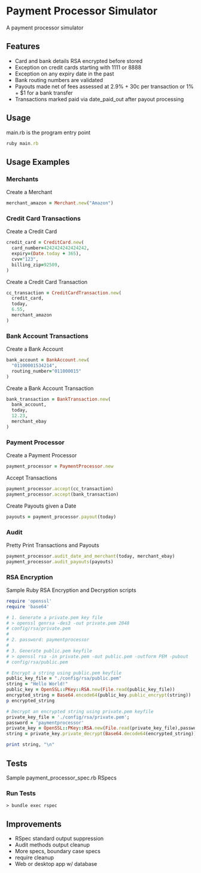 # Payment Processor Simulator

A payment processor simulator

## Features
- Card and bank details RSA encrypted before stored
- Exception on credit cards starting with 1111 or 8888
- Exception on any expiry date in the past
- Bank routing numbers are validated
- Payouts made net of fees assessed at 2.9% + 30c per transaction or 1% + $1 for a bank transfer
- Transactions marked paid via date_paid_out after payout processing

## Usage
main.rb is the program entry point
```ruby 
ruby main.rb
```

## Usage Examples

### Merchants
Create a Merchant
```ruby
merchant_amazon = Merchant.new("Amazon")
```

### Credit Card Transactions
Create a Credit Card
```ruby
credit_card = CreditCard.new(
  card_number=4242424242424242,
  expiry=(Date.today + 365),
  cvv="123",
  billing_zip=92509,
)
```

Create a Credit Card Transaction
```ruby
cc_transaction = CreditCardTransaction.new(
  credit_card,
  today,
  6.55,
  merchant_amazon
)
```

### Bank Account Transactions
Create a Bank Account
```ruby
bank_account = BankAccount.new(
  "01100001534214",
  routing_number="011000015"
)
```

Create a Bank Account Transaction
```ruby
bank_transaction = BankTransaction.new(
  bank_account,
  today,
  12.23,
  merchant_ebay
)
```

### Payment Processor
Create a Payment Processor

```ruby
payment_processor = PaymentProcessor.new
```

Accept Transactions

```ruby
payment_processor.accept(cc_transaction)
payment_processor.accept(bank_transaction)
```

Create Payouts given a Date
```ruby
payouts = payment_processor.payout(today)
```

### Audit
Pretty Print Transactions and Payouts
```ruby
payment_processor.audit_date_and_merchant(today, merchant_ebay)
payment_processor.audit_payouts(payouts)
```

### RSA Encryption
Sample Ruby RSA Encryption and Decryption scripts

```ruby
require 'openssl'
require 'base64'

# 1. Generate a private.pem key file
# > openssl genrsa -des3 -out private.pem 2048
# config/rsa/private.pem
#
# 2. password: paymentprocessor
# 
# 3. Generate public.pem keyfile
# > openssl rsa -in private.pem -out public.pem -outform PEM -pubout
# config/rsa/public.pem

# Encrypt a string using public.pem keyfile
public_key_file = "./config/rsa/public.pem"
string = "Hello World!"
public_key = OpenSSL::PKey::RSA.new(File.read(public_key_file))
encrypted_string = Base64.encode64(public_key.public_encrypt(string))
p encrypted_string

# Decrypt an encrypted string using private.pem keyfile
private_key_file = './config/rsa/private.pem';
password = 'paymentprocessor'
private_key = OpenSSL::PKey::RSA.new(File.read(private_key_file),password)
string = private_key.private_decrypt(Base64.decode64(encrypted_string))

print string, "\n"
```

## Tests
Sample payment_processor_spec.rb RSpecs

### Run Tests

```console
> bundle exec rspec
```

## Improvements
- RSpec standard output suppression
- Audit methods output cleanup
- More specs, boundary case specs
- require cleanup
- Web or desktop app w/ database